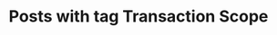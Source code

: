 ---
layout: tag
title: Posts with tag Transaction Scope
tag: transaction-scope
permalink: /tags/transaction-scope/
sitemap: false
---